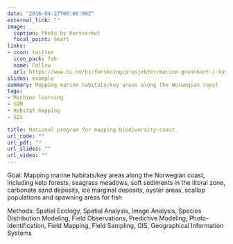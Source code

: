 ```yaml
---
date: "2016-04-27T00:00:00Z"
external_link: ""
image:
  caption: Photo by Kartverket
  focal_point: Smart
links:
- icon: twitter
  icon_pack: fab
  name: Follow
  url: https://www.hi.no/hi/forskning/prosjekter/marine-grunnkart-i-kystsonen
slides: example
summary: Mapping marine habitats/key areas along the Norwegian coast
tags:
- Machine learning
- SDM
- Habitat mapping 
- GIS

title: National program for mapping biodiversity-coast
url_code: ""
url_pdf: ""
url_slides: ""
url_video: ""
---
```


Goal: Mapping marine habitats/key areas along the Norwegian coast, including kelp forests, seagrass meadows, soft sediments in the litoral zone, carbonate sand deposits, ice marginal deposits, oyster areas, scallop populations and spawning areas for fish

Methods: Spatial Ecology, Spatial Analysis, Image Analysis, Species Distribution Modeling, Field Observations, Predictive Modeling, Photo-identification, Field Mapping, Field Sampling, GIS, Geographical Information Systems
